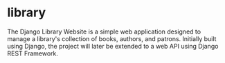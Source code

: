 # library
The Django Library Website is a simple web application designed to manage a library's collection of books, authors, and patrons. Initially built using Django, the project will later be extended to a web API using Django REST Framework.
